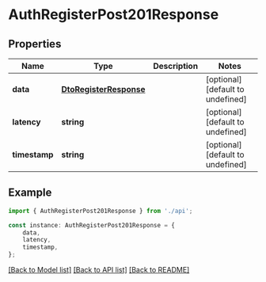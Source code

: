 # AuthRegisterPost201Response


## Properties

Name | Type | Description | Notes
------------ | ------------- | ------------- | -------------
**data** | [**DtoRegisterResponse**](DtoRegisterResponse.md) |  | [optional] [default to undefined]
**latency** | **string** |  | [optional] [default to undefined]
**timestamp** | **string** |  | [optional] [default to undefined]

## Example

```typescript
import { AuthRegisterPost201Response } from './api';

const instance: AuthRegisterPost201Response = {
    data,
    latency,
    timestamp,
};
```

[[Back to Model list]](../README.md#documentation-for-models) [[Back to API list]](../README.md#documentation-for-api-endpoints) [[Back to README]](../README.md)

